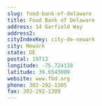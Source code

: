 ```yaml
---
slug: food-bank-of-delaware
title: Food Bank of Delaware
address: 14 Garfield Way
address2: 
cityIndexKey: city-de-newark
city: Newark
state: DE
postal: 19713
longitude: -75.724138
latitude: 39.6543009
website: www.fbd.org
phone: 302-292-1305
fax: 302-292-1309
---
```

